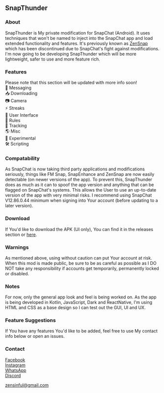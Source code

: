 ## SnapThunder

### About
SnapThunder is My private modification for SnapChat (Android). It uses techniques that won't be named to inject into the SnapChat app and load extended functionality and features. It's previously known as [ZenSnap](https://github.com/SinfulZen/ZenSnap) which has been discontinued due to SnapChat's fight against modifications. I'm now going to be developing SnapThunder which will be more lightweight, safer to use and more feature rich.  

### Features
Please note that this section will be updated with more info soon!  
💬 Messaging  
📥 Downloading  
📷 Camera  
⚡ Streaks  
🔌 User Interface  
📜 Rules  
🎯 Tracking  
🌎 Misc  
🧪 Experimental  
🛠️ Scripting  

### Compatability
As SnapChat is now taking third party applications and modifications seriously, things like FM Snap, SnapEnhance and ZenSnap are now easily detectable (on newer versions of the app). To prevent this, SnapThunder does as much as it can to spoof the app version and anything that can be flagged on SnapChat's systems. This allows the User to use an up-to-date version of the app with very minimal risks. I recommend using SnapChat V12.86.0.44 minimum when signing into Your account (before updating to a later version).  

### Download
If You'd like to download the APK (UI only), You can find it in the releases section or [here](#).  

### Warnings
As mentioned above, using without caution can put Your account at risk. When this mod is made public, be sure to be as careful as possible as I DO NOT take any responsibility if accounts get temporarily, permanently locked or disabled.  

### Notes
For now, only the general app look and feel is being worked on. As the app is being developed in Kotlin, JavaScript, Dark and ReactNative, I'm using HTML and CSS as a base design so I can test out the GUI, UI and UX.  

### Feature Suggestions
If You have any features You'd like to be added, feel free to use My contact info below or open an issues.  

### Contact
[Facebook](https://facebook.com/sinful.zen)  
[Instagram](https://instagram.com/zen.sinful)  
[WhatsApp](https://wa.me/07551349188)  
[Discord](https://discord.com/users/785812234667556877)  

[zensinful@gmail.com](https://gmail.com)  
